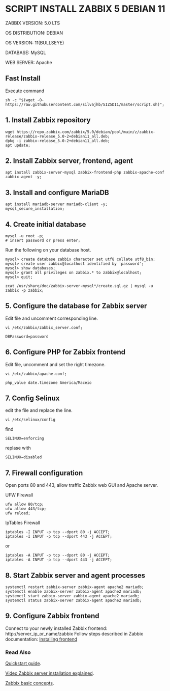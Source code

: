 # SCRIPT INSTALL ZABBIX 5 DEBIAN 11

ZABBIX VERSION: 5.0 LTS

OS DISTRIBUTION: DEBIAN

OS VERSION: 11(BULLSEYE)

DATABASE: MySQL

WEB SERVER: Apache

## Fast Install
Execute command
```shell
sh -c "$(wget -O- https://raw.githubusercontent.com/silvajhb/SIZ5D11/master/script.sh)";
```

## 1. Install Zabbix repository
```shell
wget https://repo.zabbix.com/zabbix/5.0/debian/pool/main/z/zabbix-release/zabbix-release_5.0-2+debian11_all.deb;
dpkg -i zabbix-release_5.0-2+debian11_all.deb;
apt update;
```

## 2. Install Zabbix server, frontend, agent
```shell
apt install zabbix-server-mysql zabbix-frontend-php zabbix-apache-conf zabbix-agent -y;
```

## 3. Install and configure MariaDB
```shell
apt install mariadb-server mariadb-client -y;
mysql_secure_installation;
```

## 4. Create initial database
```shell
mysql -u root -p;
# insert password or press enter;
```
Run the following on your database host.
```mysql
mysql> create database zabbix character set utf8 collate utf8_bin;
mysql> create user zabbix@localhost identified by 'password';
mysql> show databases;
mysql> grant all privileges on zabbix.* to zabbix@localhost;
mysql> quit;
```

```shell
zcat /usr/share/doc/zabbix-server-mysql*/create.sql.gz | mysql -u zabbix -p zabbix;
```
## 5. Configure the database for Zabbix server

Edit file and uncomment corresponding line.
```shell
vi /etc/zabbix/zabbix_server.conf;
```
```
DBPassword=password
```
## 6. Configure PHP for Zabbix frontend

Edit file, uncomment and set the right timezone.
```shell
vi /etc/zabbix/apache.conf;
```
```
php_value date.timezone America/Maceio
```

## 7. Config Selinux

edit the file and replace the line.
```shell
vi /etc/selinux/config
```
find
```
SELINUX=enforcing
```
replase with
```
SELINUX=disabled
```
## 7. Firewall configuration
Open ports 80 and 443, allow traffic Zabbix web GUI and Apache server.

UFW Firewall
```shell
ufw allow 80/tcp;
ufw allow 443/tcp;
ufw reload;
```

IpTables Firewall
```shell
iptables -I INPUT -p tcp --dport 80 -j ACCEPT;
iptables -I INPUT -p tcp --dport 443 -j ACCEPT;
```
or
```shell
iptables -A INPUT -p tcp --dport 80 -j ACCEPT;
iptables -A INPUT -p tcp --dport 443 -j ACCEPT;
```

## 8. Start Zabbix server and agent processes
```shell
systemctl restart zabbix-server zabbix-agent apache2 mariadb;
systemctl enable zabbix-server zabbix-agent apache2 mariadb;
systemctl start zabbix-server zabbix-agent apache2 mariadb;
systemctl status zabbix-server zabbix-agent apache2 mariadb;
```

## 9. Configure Zabbix frontend
Connect to your newly installed Zabbix frontend: http://server_ip_or_name/zabbix
Follow steps described in Zabbix documentation: [Installing frontend](https://www.zabbix.com/documentation/5.0/manual/installation/install#installing_frontend)

### Read Also
[Quickstart guide](https://www.zabbix.com/documentation/5.0/manual/quickstart/login).

[Video Zabbix server installation explained](https://www.youtube.com/embed/yYmkFf3AEBo?autoplay=1).

[Zabbix basic concepts](https://www.youtube.com/embed/7inJAmqyc0g?autoplay=1).
